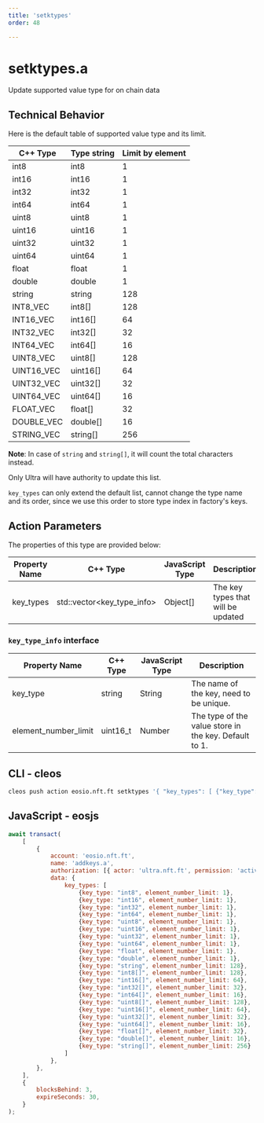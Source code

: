 ```yaml
---
title: 'setktypes'
order: 48

---
```


# setktypes.a

Update supported value type for on chain data

## Technical Behavior

Here is the default table of supported value type and its limit.

| C++ Type   | Type string | Limit by element |
| ---------- | ----------- | ---------------- |
| int8       | int8        | 1                |
| int16      | int16       | 1                |
| int32      | int32       | 1                |
| int64      | int64       | 1                |
| uint8      | uint8       | 1                |
| uint16     | uint16      | 1                |
| uint32     | uint32      | 1                |
| uint64     | uint64      | 1                |
| float      | float       | 1                |
| double     | double      | 1                |
| string     | string      | 128              |
| INT8_VEC   | int8[]      | 128              |
| INT16_VEC  | int16[]     | 64               |
| INT32_VEC  | int32[]     | 32               |
| INT64_VEC  | int64[]     | 16               |
| UINT8_VEC  | uint8[]     | 128              |
| UINT16_VEC | uint16[]    | 64               |
| UINT32_VEC | uint32[]    | 32               |
| UINT64_VEC | uint64[]    | 16               |
| FLOAT_VEC  | float[]     | 32               |
| DOUBLE_VEC | double[]    | 16               |
| STRING_VEC | string[]    | 256              |

**Note**: In case of `string` and `string[]`, it will count the total characters instead.

Only Ultra will have authority to update this list.

`key_types` can only extend the default list, cannot change the type name and its order, since we use this order to store type index in factory's keys.

## Action Parameters

The properties of this type are provided below:

| Property Name | C++ Type                    | JavaScript Type | Description                        |
| ------------- | --------------------------- | --------------- | ---------------------------------- |
| key_types     | std::vector\<key_type_info> | Object[]        | The key types that will be updated |

### `key_type_info` interface

| Property Name        | C++ Type | JavaScript Type | Description                                           |
| -------------------- | -------- | --------------- | ----------------------------------------------------- |
| key_type             | string   | String          | The name of the key, need to be unique.               |
| element_number_limit | uint16_t | Number          | The type of the value store in the key. Default to 1. |

## CLI - cleos

```bash
cleos push action eosio.nft.ft setktypes '{ "key_types": [ {"key_type": "int8", "element_number_limit": 1}, {"key_type": "int16", "element_number_limit": 1}, {"key_type": "int32", "element_number_limit": 1}, {"key_type": "int64", "element_number_limit": 1}, {"key_type": "uint8", "element_number_limit": 1}, {"key_type": "uint16", "element_number_limit": 1}, {"key_type": "uint32", "element_number_limit": 1}, {"key_type": "uint64", "element_number_limit": 1}, {"key_type": "float", "element_number_limit": 1}, {"key_type": "double", "element_number_limit": 1}, {"key_type": "string", "element_number_limit": 128}, {"key_type": "int8[]", "element_number_limit": 128}, {"key_type": "int16[]", "element_number_limit": 64}, {"key_type": "int32[]", "element_number_limit": 32}, {"key_type": "int64[]", "element_number_limit": 16}, {"key_type": "uint8[]", "element_number_limit": 128}, {"key_type": "uint16[]", "element_number_limit": 64}, {"key_type": "uint32[]", "element_number_limit": 32}, {"key_type": "uint64[]", "element_number_limit": 16}, {"key_type": "float[]", "element_number_limit": 32}, {"key_type": "double[]", "element_number_limit": 16}, {"key_type": "string[]", "element_number_limit": 256} ] }' -p ultra.nft.ft@active
```

## JavaScript - eosjs

```js
await transact(
    [
        {
            account: 'eosio.nft.ft',
            name: 'addkeys.a',
            authorization: [{ actor: 'ultra.nft.ft', permission: 'active' }],
            data: {
                key_types: [
                    {key_type: "int8", element_number_limit: 1},
                    {key_type: "int16", element_number_limit: 1},
                    {key_type: "int32", element_number_limit: 1},
                    {key_type: "int64", element_number_limit: 1},
                    {key_type: "uint8", element_number_limit: 1},
                    {key_type: "uint16", element_number_limit: 1},
                    {key_type: "uint32", element_number_limit: 1},
                    {key_type: "uint64", element_number_limit: 1},
                    {key_type: "float", element_number_limit: 1},
                    {key_type: "double", element_number_limit: 1},
                    {key_type: "string", element_number_limit: 128},
                    {key_type: "int8[]", element_number_limit: 128},
                    {key_type: "int16[]", element_number_limit: 64},
                    {key_type: "int32[]", element_number_limit: 32},
                    {key_type: "int64[]", element_number_limit: 16},
                    {key_type: "uint8[]", element_number_limit: 128},
                    {key_type: "uint16[]", element_number_limit: 64},
                    {key_type: "uint32[]", element_number_limit: 32},
                    {key_type: "uint64[]", element_number_limit: 16},
                    {key_type: "float[]", element_number_limit: 32},
                    {key_type: "double[]", element_number_limit: 16},
                    {key_type: "string[]", element_number_limit: 256}
                ]
            },
        },
    ],
    {
        blocksBehind: 3,
        expireSeconds: 30,
    }
);
```